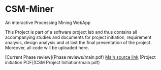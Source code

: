 # CSM-Miner
An interactive Processing Mining WebApp

This Project is part of a software project lab and thus contains all accompanying studies and documents for project initiation, requirement analysis, design analysis and at last the final presentation of the project. Moreover, all code will be uploaded here.

[Current Phase review](Phase reviews/main.pdf)
[Main source link](Source/index.html)
[Project initiation PDF](CSM Project Initiation/main.pdf)